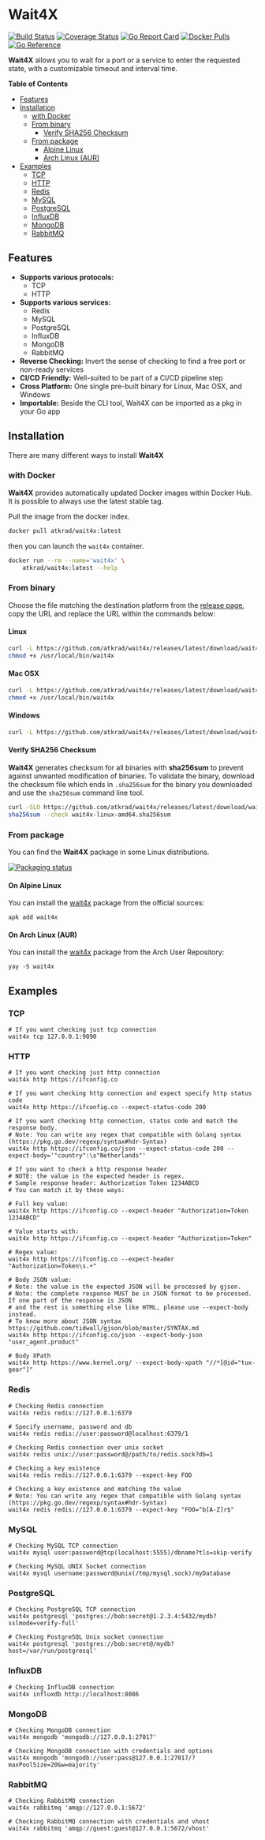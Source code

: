 # Wait4X

[![Build Status](https://cloud.drone.io/api/badges/atkrad/wait4x/status.svg)](https://cloud.drone.io/atkrad/wait4x) [![Coverage Status](https://coveralls.io/repos/github/atkrad/wait4x/badge.svg?branch=master)](https://coveralls.io/github/atkrad/wait4x?branch=master) [![Go Report Card](https://goreportcard.com/badge/github.com/atkrad/wait4x)](https://goreportcard.com/report/github.com/atkrad/wait4x) [![Docker Pulls](https://img.shields.io/docker/pulls/atkrad/wait4x)](https://hub.docker.com/r/atkrad/wait4x) [![Go Reference](https://pkg.go.dev/badge/github.com/atkrad/wait4x.svg)](https://pkg.go.dev/github.com/atkrad/wait4x)

**Wait4X** allows you to wait for a port or a service to enter the requested state, with a customizable timeout and
interval time.

**Table of Contents**

- [Features](#features)
- [Installation](#installation)
    - [with Docker](#with-docker)
    - [From binary](#from-binary)
        - [Verify SHA256 Checksum](#verify-sha256-checksum)
    - [From package](#from-package)
        - [Alpine Linux](#on-alpine-linux)
        - [Arch Linux (AUR)](#on-arch-linux-aur)
- [Examples](#examples)
    - [TCP](#tcp)
    - [HTTP](#http)
    - [Redis](#redis)
    - [MySQL](#mysql)
    - [PostgreSQL](#postgresql)
    - [InfluxDB](#influxdb)
    - [MongoDB](#mongodb)
    - [RabbitMQ](#rabbitmq)

## Features

- **Supports various protocols:**
    - TCP
    - HTTP
- **Supports various services:**
    - Redis
    - MySQL
    - PostgreSQL
    - InfluxDB
    - MongoDB
    - RabbitMQ
- **Reverse Checking:** Invert the sense of checking to find a free port or non-ready services
- **CI/CD Friendly:** Well-suited to be part of a CI/CD pipeline step
- **Cross Platform:** One single pre-built binary for Linux, Mac OSX, and Windows
- **Importable:** Beside the CLI tool, Wait4X can be imported as a pkg in your Go app

## Installation

There are many different ways to install **Wait4X**

### with Docker

**Wait4X** provides automatically updated Docker images within Docker Hub. It is possible to always use the latest
stable tag.

Pull the image from the docker index.

```bash
docker pull atkrad/wait4x:latest
```

then you can launch the `wait4x` container.

```bash
docker run --rm --name='wait4x' \
    atkrad/wait4x:latest --help
```

### From binary

Choose the file matching the destination platform from the [release page](https://github.com/atkrad/wait4x/releases),
copy the URL and replace the URL within the commands below:

#### Linux

```bash
curl -L https://github.com/atkrad/wait4x/releases/latest/download/wait4x-linux-amd64 -o /usr/local/bin/wait4x
chmod +x /usr/local/bin/wait4x
```

#### Mac OSX

```bash
curl -L https://github.com/atkrad/wait4x/releases/latest/download/wait4x-darwin-amd64 -o /usr/local/bin/wait4x
chmod +x /usr/local/bin/wait4x
```

#### Windows

```bash
curl -L https://github.com/atkrad/wait4x/releases/latest/download/wait4x-windows-amd64 -o wait4x.exe
```

#### Verify SHA256 Checksum

**Wait4X** generates checksum for all binaries with **sha256sum** to prevent against unwanted modification of binaries.
To validate the binary, download the checksum file which ends in `.sha256sum` for the binary you downloaded and use
the `sha256sum` command line tool.

```bash
curl -SLO https://github.com/atkrad/wait4x/releases/latest/download/wait4x-linux-amd64.sha256sum
sha256sum --check wait4x-linux-amd64.sha256sum
```

### From package

You can find the **Wait4X** package in some Linux distributions.

[![Packaging status](https://repology.org/badge/vertical-allrepos/wait4x.svg)](https://repology.org/project/wait4x/versions)

#### On Alpine Linux

You can install the [wait4x](https://pkgs.alpinelinux.org/packages?name=wait4x) package from the official sources:

```shell
apk add wait4x
```

#### On Arch Linux (AUR)

You can install the [wait4x](https://aur.archlinux.org/packages/wait4x/) package from the Arch User Repository:

```shell
yay -S wait4x
```

## Examples

### TCP

```shell
# If you want checking just tcp connection
wait4x tcp 127.0.0.1:9090
```

### HTTP

```shell
# If you want checking just http connection
wait4x http https://ifconfig.co

# If you want checking http connection and expect specify http status code
wait4x http https://ifconfig.co --expect-status-code 200

# If you want checking http connection, status code and match the response body.
# Note: You can write any regex that compatible with Golang syntax (https://pkg.go.dev/regexp/syntax#hdr-Syntax)
wait4x http https://ifconfig.co/json --expect-status-code 200 --expect-body='"country":\s"Netherlands"'

# If you want to check a http response header
# NOTE: the value in the expected header is regex.
# Sample response header: Authorization Token 1234ABCD
# You can match it by these ways:

# Full key value:
wait4x http https://ifconfig.co --expect-header "Authorization=Token 1234ABCD"

# Value starts with:
wait4x http https://ifconfig.co --expect-header "Authorization=Token"

# Regex value:
wait4x http https://ifconfig.co --expect-header "Authorization=Token\s.+"

# Body JSON value:
# Note: the value in the expected JSON will be processed by gjson.
# Note: the complete response MUST be in JSON format to be processed. If one part of the response is JSON
# and the rest is something else like HTML, please use --expect-body instead.
# To know more about JSON syntax https://github.com/tidwall/gjson/blob/master/SYNTAX.md
wait4x http https://ifconfig.co/json --expect-body-json "user_agent.product"

# Body XPath
wait4x http https://www.kernel.org/ --expect-body-xpath "//*[@id="tux-gear"]"
```

### Redis

```shell
# Checking Redis connection
wait4x redis redis://127.0.0.1:6379

# Specify username, password and db
wait4x redis redis://user:password@localhost:6379/1

# Checking Redis connection over unix socket
wait4x redis unix://user:password@/path/to/redis.sock?db=1

# Checking a key existence
wait4x redis redis://127.0.0.1:6379 --expect-key FOO

# Checking a key existence and matching the value
# Note: You can write any regex that compatible with Golang syntax (https://pkg.go.dev/regexp/syntax#hdr-Syntax)
wait4x redis redis://127.0.0.1:6379 --expect-key "FOO=^b[A-Z]r$"
```

### MySQL

```shell
# Checking MySQL TCP connection
wait4x mysql user:password@tcp(localhost:5555)/dbname?tls=skip-verify

# Checking MySQL UNIX Socket connection
wait4x mysql username:password@unix(/tmp/mysql.sock)/myDatabase
```

### PostgreSQL

```shell
# Checking PostgreSQL TCP connection
wait4x postgresql 'postgres://bob:secret@1.2.3.4:5432/mydb?sslmode=verify-full'

# Checking PostgreSQL Unix socket connection
wait4x postgresql 'postgres://bob:secret@/mydb?host=/var/run/postgresql'
```

### InfluxDB

```shell
# Checking InfluxDB connection
wait4x influxdb http://localhost:8086
```

### MongoDB

```shell
# Checking MongoDB connection
wait4x mongodb 'mongodb://127.0.0.1:27017'

# Checking MongoDB connection with credentials and options
wait4x mongodb 'mongodb://user:pass@127.0.0.1:27017/?maxPoolSize=20&w=majority'
```

### RabbitMQ

```shell
# Checking RabbitMQ connection
wait4x rabbitmq 'amqp://127.0.0.1:5672'

# Checking RabbitMQ connection with credentials and vhost
wait4x rabbitmq 'amqp://guest:guest@127.0.0.1:5672/vhost'
```
